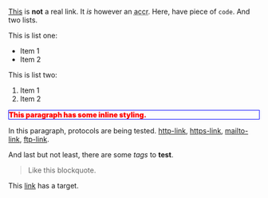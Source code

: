 [This](http://somelink.com "somelink") is **not** a real link. It *is* however an <acronym title="acronym">accr</acronym>.
Here, have piece of `code`. And two lists.

This is list one:
    
  - Item 1
  - Item 2

This is list two:
  
  1. Item 1
  2. Item 2
  
<p style="color: red; font-weight: 900; border: 1px solid blue;">This paragraph has some inline styling.</p>

In this paragraph, protocols are being tested. 
[http-link](http://httplink.com), 
[https-link](https://httpslink.com), 
[mailto-link](mailto:somebody@example.com), 
[ftp-link](ftp://ftpserver.com).

And last but not least, there are some <i>tags</i> to <b>test</b>.
>Like this blockquote.

This <a href="#" rel="nofollow" target="_blank">link</a> has a target.